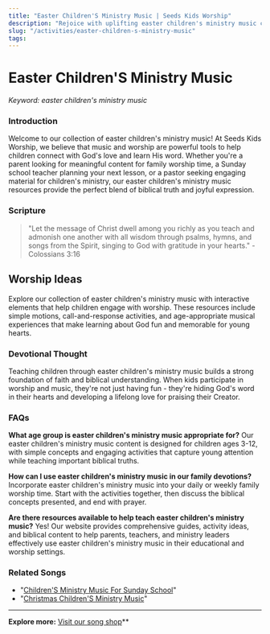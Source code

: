 ```yaml
---
title: "Easter Children'S Ministry Music | Seeds Kids Worship"
description: "Rejoice with uplifting easter children's ministry music celebrating Jesus' resurrection. Easter worship resources for kids and Sunday school."
slug: "/activities/easter-children-s-ministry-music"
tags:
---
```


# Easter Children'S Ministry Music

_Keyword: easter children's ministry music_

### Introduction

Welcome to our collection of easter children's ministry music! At Seeds Kids Worship, we believe that music and worship are powerful tools to help children connect with God's love and learn His word. Whether you're a parent looking for meaningful content for family worship time, a Sunday school teacher planning your next lesson, or a pastor seeking engaging material for children's ministry, our easter children's ministry music resources provide the perfect blend of biblical truth and joyful expression.

### Scripture

> "Let the message of Christ dwell among you richly as you teach and admonish one another with all wisdom through psalms, hymns, and songs from the Spirit, singing to God with gratitude in your hearts." - Colossians 3:16

## Worship Ideas

Explore our collection of easter children's ministry music with interactive elements that help children engage with worship. These resources include simple motions, call-and-response activities, and age-appropriate musical experiences that make learning about God fun and memorable for young hearts.

### Devotional Thought

Teaching children through easter children's ministry music builds a strong foundation of faith and biblical understanding. When kids participate in worship and music, they're not just having fun - they're hiding God's word in their hearts and developing a lifelong love for praising their Creator.

### FAQs

**What age group is easter children's ministry music appropriate for?**
Our easter children's ministry music content is designed for children ages 3-12, with simple concepts and engaging activities that capture young attention while teaching important biblical truths.

**How can I use easter children's ministry music in our family devotions?**
Incorporate easter children's ministry music into your daily or weekly family worship time. Start with the activities together, then discuss the biblical concepts presented, and end with prayer.

**Are there resources available to help teach easter children's ministry music?**
Yes! Our website provides comprehensive guides, activity ideas, and biblical content to help parents, teachers, and ministry leaders effectively use easter children's ministry music in their educational and worship settings.

### Related Songs

- "[Children'S Ministry Music For Sunday School](/activities/children-s-ministry-music-for-sunday-school/)"
- "[Christmas Children'S Ministry Music](/activities/christmas-children-s-ministry-music/)"

---

**Explore more:** [Visit our song shop](https://seedskidsworship.com/shop)**

<!-- Schema Markup -->
<script type="application/ld+json">
{
  "@context": "https://schema.org",
  "@type": "MusicRecording",
  "name": "Easter Children'S Ministry Music",
  "byArtist": {
    "@type": "MusicGroup",
    "name": "Seeds Kids Worship"
  },
  "isFamilyFriendly": true,
  "url": "https://seedskidsworship.com/activities/easter-children-s-ministry-music/"
}
</script>
